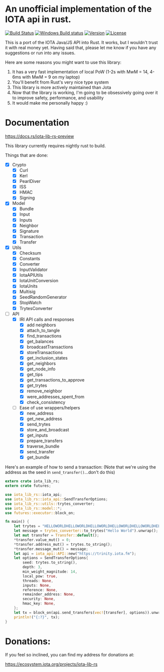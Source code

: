 # An unofficial implementation of the IOTA api in rust.
[![Build Status](https://travis-ci.org/njaremko/iota-lib-rs.svg?branch=async)](https://travis-ci.org/njaremko/iota-lib-rs) 
[![Windows Build status](https://ci.appveyor.com/api/projects/status/m1g0ddlgxk8wq9es?svg=true)](https://ci.appveyor.com/project/njaremko/iota-lib-rs)
[![Version](https://img.shields.io/crates/v/iota-lib-rs-preview.svg)](https://crates.io/crates/iota-lib-rs-preview)
[![License](https://img.shields.io/badge/license-MIT-blue.svg)](https://raw.githubusercontent.com/njaremko/iota-lib-rs/master/LICENSE)


This is a port of the IOTA Java/JS API into Rust. It works, but I wouldn't trust it with real money yet. Having said that, please let me know if you have any suggestions or run into any issues.

Here are some reasons you might want to use this library:
1. It has a very fast implementation of local PoW (1-2s with MwM = 14, 4-6ms with MwM = 9 on my laptop)
2. You'll benefit from Rust's very nice type system
3. This library is more actively maintained than Jota
4. Now that the library is working, I'm going to be obsessively going over it to improve safety, performance, and usability
5. It would make me personally happy :)

# Documentation

https://docs.rs/iota-lib-rs-preview

This library currently requires nightly rust to build.

Things that are done:

- [x] Crypto
    - [x] Curl
    - [x] Kerl
    - [x] PearlDiver
    - [x] ISS
    - [x] HMAC
    - [x] Signing
- [x] Model
    - [x] Bundle
    - [x] Input
    - [x] Inputs
    - [x] Neighbor
    - [x] Signature
    - [x] Transaction
    - [x] Transfer
- [x] Utils
    - [x] Checksum
    - [x] Constants
    - [x] Converter
    - [x] InputValidator
    - [x] IotaAPIUtils
    - [x] IotaUnitConversion
    - [x] IotaUnits
    - [x] Multisig
    - [x] SeedRandomGenerator
    - [x] StopWatch
    - [x] TrytesConverter
- [ ] API
    - [x] IRI API calls and responses
        - [x] add neighbors
        - [x] attach_to_tangle
        - [x] find_transactions
        - [x] get_balances
        - [x] broadcastTransactions
        - [x] storeTransactions
        - [x] get_inclusion_states
        - [x] get_neighbors
        - [x] get_node_info
        - [x] get_tips
        - [x] get_transactions_to_approve
        - [x] get_trytes
        - [x] remove_neighbor
        - [x] were_addresses_spent_from
        - [x] check_consistency
    - [ ] Ease of use wrappers/helpers
        - [x] new_address
        - [x] get_new_address
        - [x] send_trytes
        - [x] store_and_broadcast
        - [x] get_inputs
        - [x] prepare_transfers
        - [x] traverse_bundle
        - [x] send_transfer
        - [x] get_bundle

Here's an example of how to send a transaction: (Note that we're using the address as the seed in `send_transfer()`...don't do this)
```rust
extern crate iota_lib_rs;
extern crate futures;

use iota_lib_rs::iota_api;
use iota_lib_rs::iota_api::SendTransferOptions;
use iota_lib_rs::utils::trytes_converter;
use iota_lib_rs::model::*;
use futures::executor::block_on;

fn main() {
    let trytes = "HELLOWORLDHELLOWORLDHELLOWORLDHELLOWORLDHELLOWORLDHELLOWORLDHELLOWORLDHELLOWORLDD";
    let message = trytes_converter::to_trytes("Hello World").unwrap();
    let mut transfer = Transfer::default();
    *transfer.value_mut() = 0;
    *transfer.address_mut() = trytes.to_string();
    *transfer.message_mut() = message;
    let api = iota_api::API::new("https://trinity.iota.fm");
    let options = SendTransferOptions{
        seed: trytes.to_string(),
        depth: 3,
        min_weight_magnitude: 14,
        local_pow: true,
        threads: None,
        inputs: None,
        reference: None,
        remainder_address: None,
        security: None,
        hmac_key: None,
    };    
    let tx = block_on(api.send_transfers(vec![transfer], options)).unwrap();
    println!("{:?}", tx);
}
```

# Donations:
If you feel so inclined, you can find my address for donations at:

https://ecosystem.iota.org/projects/iota-lib-rs
